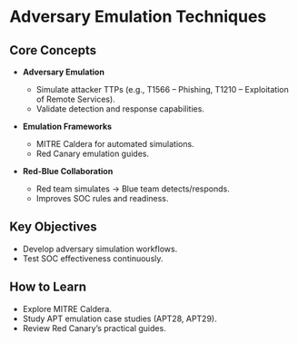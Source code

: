 # Adversary Emulation Techniques

## Core Concepts
- **Adversary Emulation**  
  - Simulate attacker TTPs (e.g., T1566 – Phishing, T1210 – Exploitation of Remote Services).  
  - Validate detection and response capabilities.  

- **Emulation Frameworks**
  - MITRE Caldera for automated simulations.  
  - Red Canary emulation guides.  

- **Red-Blue Collaboration**
  - Red team simulates → Blue team detects/responds.  
  - Improves SOC rules and readiness.  

## Key Objectives
- Develop adversary simulation workflows.  
- Test SOC effectiveness continuously.  

## How to Learn
- Explore MITRE Caldera.  
- Study APT emulation case studies (APT28, APT29).  
- Review Red Canary’s practical guides.  


